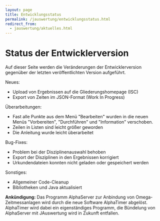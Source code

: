 ```yaml
---
layout: page
title: Entwicklungsstatus
permalink: /jauswertung/entwicklungsstatus.html
redirect_from:
  - jauswertung/aktuelles.html
---
```


# Status der Entwicklerversion

<!-- markdownlint-disable MD009 -->

Auf dieser Seite werden die Veränderungen der Entwicklerversion gegenüber der letzten veröffentlichten Version aufgeführt.

Neues:

- Upload von Ergebnissen auf die Gliederungshomepage (ISC)
- Export von Zeiten im JSON-Format (Work In Progress)

Überarbeitungen:

- Fast alle Punkte aus dem Menü "Bearbeiten" wurden in die neuen Menüs "Vorbereiten", "Durchführen" und "Information" verschoben.
- Zeilen in Listen sind leicht größer geworden
- Die Anleitung wurde leicht überarbeitet

Bug-Fixes:

- Problem bei der Disziplinenauswahl behoben
- Export der Disziplinen in den Ergebnissen korrigiert
- Urkundendateien konnten nicht geladen oder gespeichert werden

Sonstiges:

- Allgemeiner Code-Cleanup
- Bibliotheken und Java aktualisiert

**Ankündigung:** Das Programm AlphaServer zur Anbindung von Omega-Zeitmessanlagen wird durch die neue Software AlphaTimer
abgelöst. AlphaTimer wird dabei ein eigenständiges Programm, die Bündelung von AlphaServer mit JAuswertung wird in Zukunft
entfallen.
